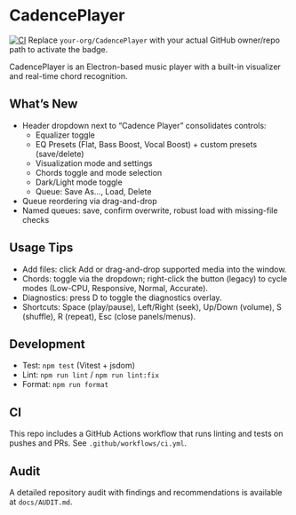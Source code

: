 # CadencePlayer

[![CI](https://github.com/your-org/CadencePlayer/actions/workflows/ci.yml/badge.svg)](https://github.com/your-org/CadencePlayer/actions/workflows/ci.yml)
Replace `your-org/CadencePlayer` with your actual GitHub owner/repo path to activate the badge.

CadencePlayer is an Electron-based music player with a built-in visualizer and real-time chord recognition.

## What’s New

- Header dropdown next to “Cadence Player” consolidates controls:
  - Equalizer toggle
  - EQ Presets (Flat, Bass Boost, Vocal Boost) + custom presets (save/delete)
  - Visualization mode and settings
  - Chords toggle and mode selection
  - Dark/Light mode toggle
  - Queue: Save As…, Load, Delete
- Queue reordering via drag-and-drop
- Named queues: save, confirm overwrite, robust load with missing-file checks

## Usage Tips

- Add files: click Add or drag-and-drop supported media into the window.
- Chords: toggle via the dropdown; right-click the button (legacy) to cycle modes (Low-CPU, Responsive, Normal, Accurate).
- Diagnostics: press D to toggle the diagnostics overlay.
- Shortcuts: Space (play/pause), Left/Right (seek), Up/Down (volume), S (shuffle), R (repeat), Esc (close panels/menus).

## Development

- Test: `npm test` (Vitest + jsdom)
- Lint: `npm run lint` / `npm run lint:fix`
- Format: `npm run format`

## CI

This repo includes a GitHub Actions workflow that runs linting and tests on pushes and PRs. See `.github/workflows/ci.yml`.

## Audit

A detailed repository audit with findings and recommendations is available at `docs/AUDIT.md`.
